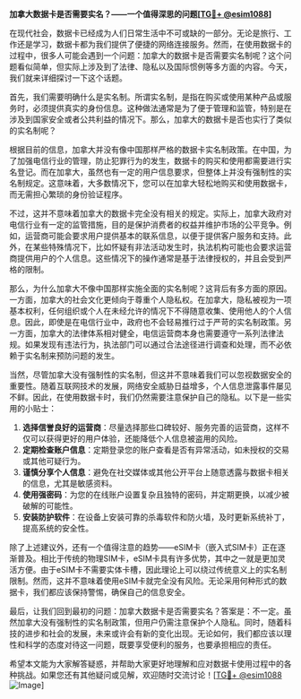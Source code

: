 **加拿大数据卡是否需要实名？——一个值得深思的问题[[TG💪+ @esim1088](https://t.me/s/esim1088)]**

在现代社会，数据卡已经成为人们日常生活中不可或缺的一部分。无论是旅行、工作还是学习，数据卡都为我们提供了便捷的网络连接服务。然而，在使用数据卡的过程中，很多人可能会遇到一个问题：加拿大的数据卡是否需要实名制呢？这个问题看似简单，但实际上涉及到了法律、隐私以及国际惯例等多方面的内容。今天，我们就来详细探讨一下这个话题。

首先，我们需要明确什么是实名制。所谓实名制，是指在购买或使用某种产品或服务时，必须提供真实的身份信息。这种做法通常是为了便于管理和监管，特别是在涉及到国家安全或者公共利益的情况下。那么，加拿大的数据卡是否也实行了类似的实名制呢？

根据目前的信息，加拿大并没有像中国那样严格的数据卡实名制政策。在中国，为了加强电信行业的管理，防止犯罪行为的发生，数据卡的购买和使用都需要进行实名登记。而在加拿大，虽然也有一定的用户信息要求，但整体上并没有强制性的实名制规定。这意味着，大多数情况下，您可以在加拿大轻松地购买和使用数据卡，而无需担心繁琐的身份验证程序。

不过，这并不意味着加拿大的数据卡完全没有相关的规定。实际上，加拿大政府对电信行业有一定的监管措施，目的是保护消费者的权益并维护市场的公平竞争。例如，运营商可能会要求用户提供基本的联系信息，以便于提供客户服务和支持。此外，在某些特殊情况下，比如怀疑有非法活动发生时，执法机构可能也会要求运营商提供用户的个人信息。这些情况下的操作通常是基于法律授权的，并且会受到严格的限制。

那么，为什么加拿大不像中国那样实施全面的实名制呢？这背后有多方面的原因。一方面，加拿大的社会文化更倾向于尊重个人隐私权。在加拿大，隐私被视为一项基本权利，任何组织或个人在未经允许的情况下不得随意收集、使用他人的个人信息。因此，即使是在电信行业中，政府也不会轻易推行过于严苛的实名制政策。另一方面，加拿大的法律体系相对健全，电信运营商本身也需要遵守一系列法律法规。如果发现有违法行为，执法部门可以通过合法途径进行调查和处理，而不必依赖于实名制来预防问题的发生。

当然，尽管加拿大没有强制性的实名制，但这并不意味着我们可以忽视数据安全的重要性。随着互联网技术的发展，网络安全威胁日益增多，个人信息泄露事件屡见不鲜。因此，在使用数据卡时，我们仍然需要注意保护自己的隐私。以下是一些实用的小贴士：

1. **选择信誉良好的运营商**：尽量选择那些口碑较好、服务完善的运营商，这样不仅可以获得更好的用户体验，还能降低个人信息被盗用的风险。
2. **定期检查账户信息**：定期登录您的账户查看是否有异常活动，如未授权的交易或其他可疑行为。
3. **谨慎分享个人信息**：避免在社交媒体或其他公开平台上随意透露与数据卡相关的信息，尤其是敏感资料。
4. **使用强密码**：为您的在线账户设置复杂且独特的密码，并定期更换，以减少被破解的可能性。
5. **安装防护软件**：在设备上安装可靠的杀毒软件和防火墙，及时更新系统补丁，提高系统的安全性。

除了上述建议外，还有一个值得注意的趋势——eSIM卡（嵌入式SIM卡）正在逐渐普及。相比于传统的物理SIM卡，eSIM卡具有许多优势，其中之一就是更加灵活方便。由于eSIM卡不需要实体卡槽，因此理论上可以绕过传统意义上的实名制限制。然而，这并不意味着使用eSIM卡就完全没有风险。无论采用何种形式的数据卡，我们都应该保持警惕，确保自己的信息安全。

最后，让我们回到最初的问题：加拿大数据卡是否需要实名？答案是：不一定。虽然加拿大没有强制性的实名制政策，但用户仍需注意保护个人隐私。同时，随着科技的进步和社会的发展，未来或许会有新的变化出现。无论如何，我们都应该以理性和科学的态度对待这一问题，既要享受便利的服务，也要承担相应的责任。

希望本文能为大家解答疑惑，并帮助大家更好地理解和应对数据卡使用过程中的各种挑战。如果您还有其他疑问或见解，欢迎随时交流讨论！[[TG💪+ @esim1088](https://t.me/s/esim1088) ![Image](https://i.postimg.cc/4NQfJmqS/Snipaste-2025-05-13-00-14-12.png)]